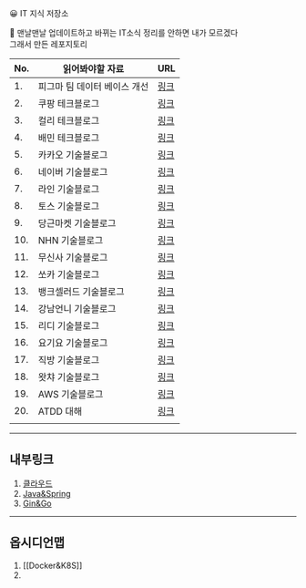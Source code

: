 
😀 IT 지식 저장소  

🎁 맨날맨날 업데이트하고 바뀌는 IT소식 정리를 안하면 내가 모르겠다  
그래서 만든 레포지토리  

| No. | 읽어봐야할 자료              | URL                                                                        |
| --- | ---------------------------- | -------------------------------------------------------------------------- |
| 1.  | 피그마 팀 데이터 베이스 개선 | [링크](https://www.figma.com/blog/how-figma-scaled-to-multiple-databases/) |
| 2.  | 쿠팡 테크블로그              | [링크](https://medium.com/coupang-engineering/kr/home)                     |
| 3.  | 컬리 테크블로그              | [링크](https://helloworld.kurly.com/)                                      |
| 4.  | 배민 테크블로그              | [링크](https://techblog.woowahan.com/)                                     |
| 5.  | 카카오 기술블로그            | [링크](https://tech.kakao.com/blog/)                                       |
| 6.  | 네이버 기술블로그            | [링크](https://d2.naver.com/)                                              |
| 7.  | 라인 기술블로그              | [링크](https://engineering.linecorp.com/ko/blog)                           |
| 8.  | 토스 기술블로그              | [링크](https://toss.tech/)                                                 |
| 9.  | 당근마켓 기술블로그          | [링크](https://medium.com/daangn)                                          |
| 10. | NHN 기술블로그               | [링크](https://meetup.nhncloud.com/)                                       |
| 11. | 무신사 기술블로그            | [링크](https://medium.com/musinsa-tech)                                    |
| 12. | 쏘카 기술블로그              | [링크](https://tech.socarcorp.kr/)                                         |
| 13. | 뱅크셀러드 기술블로그        | [링크](https://blog.banksalad.com/)                                        |
| 14. | 강남언니 기술블로그          | [링크](https://blog.gangnamunni.com/blog/tech/)                            |
| 15. | 리디 기술블로그              | [링크](https://ridicorp.com/story-category/tech-blog/)                     |
| 16. | 요기요 기술블로그            | [링크](https://techblog.yogiyo.co.kr/)                                     |
| 17. | 직방 기술블로그              | [링크](https://medium.com/zigbang)                                         |
| 18. | 왓챠 기술블로그              | [링크](https://medium.com/watcha)                                          |
| 19. | AWS 기술블로그               | [링크](https://aws.amazon.com/ko/blogs/tech/)                              |
| 20. | ATDD 대해                    | [링크](https://data-make.tistory.com/724)                                  |
|     |                              |                                                                            |

---
## 내부링크

1. [클라우드](./Cloud/Docker&K8S.md)   
2. [Java&Spring](./Develop/Spring/Spring&Java.md)  
3. [Gin&Go](./Develop/Gin/Gin&Go.md)  

--- 
## 옵시디언맵

1. [[Docker&K8S]]
2. 